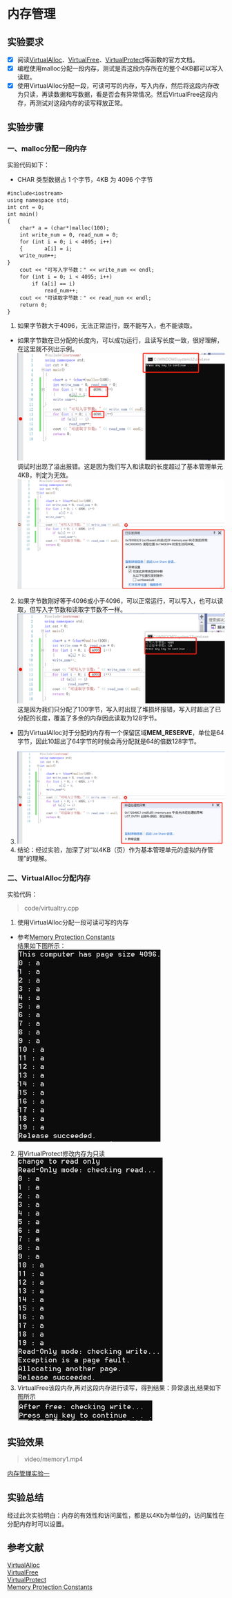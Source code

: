 # 内存管理

## 实验要求
- [x] 阅读[VirtualAlloc](https://docs.microsoft.com/zh-cn/windows/win32/api/memoryapi/nf-memoryapi-virtualalloc)、[VirtualFree](https://docs.microsoft.com/en-us/windows/win32/api/memoryapi/nf-memoryapi-virtualfree)、[VirtualProtect](https://docs.microsoft.com/en-us/windows/win32/api/memoryapi/nf-memoryapi-virtualprotect)等函数的官方文档。
- [x] 编程使用malloc分配一段内存，测试是否这段内存所在的整个4KB都可以写入读取。
- [x] 使用VirtualAlloc分配一段，可读可写的内存，写入内存，然后将这段内存改为只读，再读数据和写数据，看是否会有异常情况。然后VirtualFree这段内存，再测试对这段内存的读写释放正常。

## 实验步骤
### 一、malloc分配一段内存
实验代码如下：
* CHAR 类型数据占 1 个字节，4KB 为 4096 个字节
```
#include<iostream>
using namespace std;
int cnt = 0;
int main()
{
	char* a = (char*)malloc(100);
	int write_num = 0, read_num = 0;
	for (int i = 0; i < 4095; i++)
	{		a[i] = i;
	write_num++;
}
	cout << "可写入字节数：" << write_num << endl;
	for (int i = 0; i < 4095; i++)
		if (a[i] == i)
			read_num++;
	cout << "可读取字节数：" << read_num << endl;
	return 0;
}
```
1. 如果字节数大于4096，无法正常运行，既不能写入，也不能读取。
* 如果字节数在已分配的长度内，可以成功运行，且读写长度一致，很好理解，在这里就不列出示例。
![](images/wrong-4.png)
调试时出现了溢出报错。这是因为我们写入和读取的长度超过了基本管理单元4KB，判定为无效。
![](images/wrong-1.png)
2. 如果字节数刚好等于4096或小于4096，可以正常运行，可以写入，也可以读取，但写入字节数和读取字节数不一样。
![](images/wrong-2.png)
这是因为我们只分配了100字节，写入时出现了堆损坏报错，写入时超出了已分配的长度，覆盖了多余的内存因此读取为128字节。
* 因为VirtualAlloc对于分配的内存有一个保留区域**MEM_RESERVE**，单位是64字节，因此10超出了64字节的时候会再分配就是64的倍数128字节。
3. ![](images/wrong-3.png)
4. 结论：经过实验，加深了对“以4KB（页）作为基本管理单元的虚拟内存管理”的理解。
### 二、VirtualAlloc分配内存
实验代码：  
>code/virtualtry.cpp
1. 使用VirtualAlloc分配一段可读可写的内存
* 参考[Memory Protection Constants](https://docs.microsoft.com/zh-cn/windows/win32/memory/memory-protection-constants)  
结果如下图所示：  
![](images/virtualalloc.png)
2. 用VirtualProtect修改内存为只读  
![](images/readonly.png)
3. VirtualFree该段内存,再对这段内存进行读写，得到结果：异常退出,结果如下图所示  
![](images/virtualfree.png)  
## 实验效果

> video/memory1.mp4

[内存管理实验一](https://www.bilibili.com/video/BV1Gt4y1X7sa)

## 实验总结

经过此次实验明白：内存的有效性和访问属性，都是以4Kb为单位的，访问属性在分配内存时可以设置。
## 参考文献
[VirtualAlloc](https://docs.microsoft.com/zh-cn/windows/win32/api/memoryapi/nf-memoryapi-virtualalloc)  
[VirtualFree](https://docs.microsoft.com/en-us/windows/win32/api/memoryapi/nf-memoryapi-virtualfree)  
[VirtualProtect](https://docs.microsoft.com/en-us/windows/win32/api/memoryapi/nf-memoryapi-virtualprotect)  
[Memory Protection Constants](https://docs.microsoft.com/zh-cn/windows/win32/memory/memory-protection-constants)
